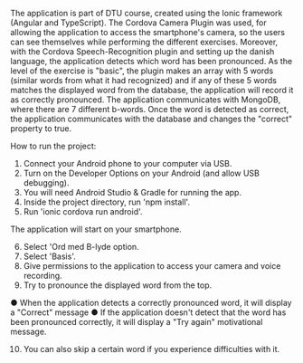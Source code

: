 The application is part of DTU course, created using the Ionic framework (Angular and TypeScript). The Cordova Camera Plugin was used, for allowing the application to access the smartphone's camera, so the users can see themselves while performing the different exercises. Moreover, with the Cordova Speech-Recognition plugin and setting up the danish language, the application detects which word has been pronounced. As the level of the exercise is "basic", the plugin makes an array with 5 words (similar words from what it had recognized) and if any of these 5 words matches the displayed word from the database, the application will record it as correctly pronounced. The application communicates with MongoDB, where there are 7 different b-words. Once the word is detected as correct, the application communicates with the database and changes the "correct" property to true. 

How to run the project: 

1. Connect your Android phone to your computer via USB. 
2. Turn on the Developer Options on your Android (and allow USB debugging). 
3. You will need Android Studio & Gradle for running the app. 
4. Inside the project directory, run 'npm install'. 
5. Run 'ionic cordova run android'. 

The application will start on your smartphone. 

6. Select 'Ord med B-lyde option. 
7. Select 'Basis'. 
8. Give permissions to the application to access your camera and voice recording. 
9. Try to pronounce the displayed word from the top. 

● When the application detects a correctly pronounced word, it will display a "Correct" message 
● If the application doesn't detect that the word has been pronounced correctly, it will display a "Try again" motivational message.

10. You can also skip a certain word if you experience difficulties with it.
